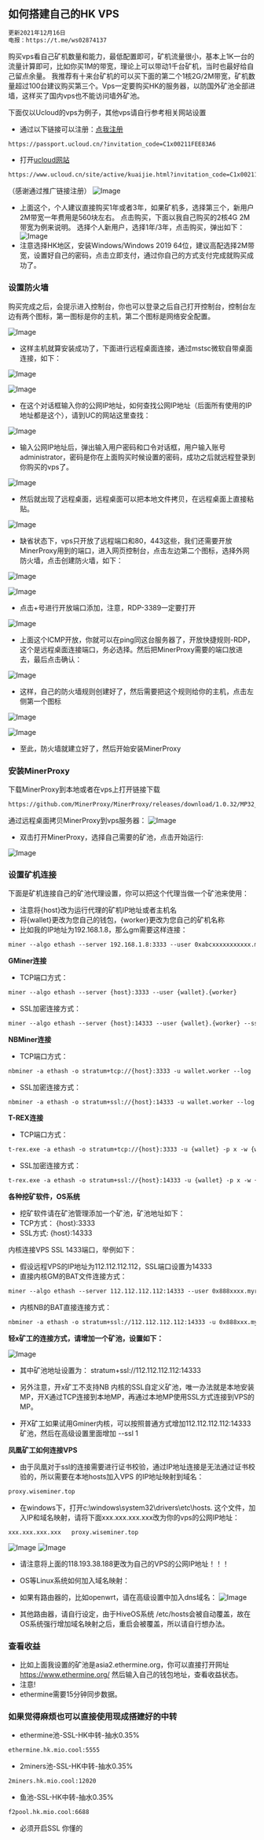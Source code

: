 ## 如何搭建自己的HK VPS

```markdown
更新2021年12月16日
电报：https://t.me/ws02874137
```

购买vps看自己矿机数量和能力，最低配置即可，矿机流量很小，基本上1K一台的流量计算即可，比如你买1M的带宽，理论上可以带动1千台矿机，当时也最好给自己留点余量。
我推荐有十来台矿机的可以买下面的第二个1核2G/2M带宽，矿机数量超过100台建议购买第三个。Vps一定要购买HK的服务器，以防国外矿池全部进墙，这样买了国内vps也不能访问墙外矿池。

下面仅以Ucloud的vps为例子，其他vps请自行参考相关网站设置
- 通过以下链接可以注册：[点我注册](https://passport.ucloud.cn/?invitation_code=C1x00211FEE83A6)
```markdown
https://passport.ucloud.cn/?invitation_code=C1x00211FEE83A6
```
- 打开[ucloud网站](https://www.ucloud.cn/site/active/kuaijie.html?invitation_code=C1x00211FEE83A6E#xianggang)
```markdown
https://www.ucloud.cn/site/active/kuaijie.html?invitation_code=C1x00211FEE83A6E#xianggang
```
（感谢通过推广链接注册）
![Image](http://s-gz-416-dmgf-dl.oss.dogecdn.com/Ucloud/image001.png)

- 上面这个，个人建议直接购买1年或者3年，如果矿机多，选择第三个，新用户2M带宽一年费用是560块左右。
点击购买，下面以我自己购买的2核4G 2M带宽为例来说明。
选择个人新用户，选择1年/3年，点击购买，弹出如下：
![Image](http://s-gz-416-dmgf-dl.oss.dogecdn.com/Ucloud/image002.png)
- 注意选择HK地区，安装Windows/Windows 2019 64位，建议高配选择2M带宽，设置好自己的密码，点击立即支付，通过你自己的方式支付完成就购买成功了。

### 设置防火墙
购买完成之后，会提示进入控制台，你也可以登录之后自己打开控制台，控制台左边有两个图标，第一图标是你的主机，第二个图标是网络安全配置。

![Image](http://s-gz-416-dmgf-dl.oss.dogecdn.com/Ucloud/image003.png)
- 这样主机就算安装成功了，下面进行远程桌面连接，通过mstsc微软自带桌面连接，如下：

![Image](http://s-gz-416-dmgf-dl.oss.dogecdn.com/Ucloud/image004.png)

![Image](http://s-gz-416-dmgf-dl.oss.dogecdn.com/Ucloud/image005.png)

- 在这个对话框输入你的公网IP地址，如何查找公网IP地址（后面所有使用的IP地址都是这个），请到UC的网站这里查找：

![Image](http://s-gz-416-dmgf-dl.oss.dogecdn.com/Ucloud/image006.png)

- 输入公网IP地址后，弹出输入用户密码和口令对话框，用户输入账号administrator，密码是你在上面购买时候设置的密码，成功之后就远程登录到你购买的vps了。

![Image](http://s-gz-416-dmgf-dl.oss.dogecdn.com/Ucloud/image007.png)

- 然后就出现了远程桌面，远程桌面可以把本地文件拷贝，在远程桌面上直接粘贴。

![Image](http://s-gz-416-dmgf-dl.oss.dogecdn.com/Ucloud/image008.png)

- 缺省状态下，vps只开放了远程端口和80，443这些，我们还需要开放MinerProxy用到的端口，进入网页控制台，点击左边第二个图标，选择外网防火墙，点击创建防火墙，如下：

![Image](http://s-gz-416-dmgf-dl.oss.dogecdn.com/Ucloud/image009.png)

![Image](http://s-gz-416-dmgf-dl.oss.dogecdn.com/Ucloud/image010.png)

- 点击+号进行开放端口添加，注意，RDP-3389一定要打开

![Image](http://s-gz-416-dmgf-dl.oss.dogecdn.com/Ucloud/image011.png)

- 上面这个ICMP开放，你就可以在ping同这台服务器了，开放快捷规则-RDP，这个是远程桌面连接端口，务必选择。然后把MinerProxy需要的端口放进去，最后点击确认：

![Image](http://s-gz-416-dmgf-dl.oss.dogecdn.com/Ucloud/image012.png)

- 这样，自己的防火墙规则创建好了，然后需要把这个规则给你的主机，点击左侧第一个图标

![Image](http://s-gz-416-dmgf-dl.oss.dogecdn.com/Ucloud/image013.png)

![Image](http://s-gz-416-dmgf-dl.oss.dogecdn.com/Ucloud/image014.png)

- 至此，防火墙就建立好了，然后开始安装MinerProxy

### 安装MinerProxy
下载MinerProxy到本地或者在vps上打开链接下载
```markdown
https://github.com/MinerProxy/MinerProxy/releases/download/1.0.32/MP32_2021_12_06.zip
```
通过远程桌面拷贝MinerProxy到vps服务器：
![Image](http://s-gz-416-dmgf-dl.oss.dogecdn.com/Ucloud/image015.png)

- 双击打开MinerProxy，选择自己需要的矿池，点击开始运行:

![Image](http://s-gz-416-dmgf-dl.oss.dogecdn.com/Ucloud/image016.png)

### 设置矿机连接
下面是矿机连接自己的矿池代理设置，你可以把这个代理当做一个矿池来使用：
- 注意将{host}改为运行代理的矿机IP地址或者主机名
- 将{wallet}更改为您自己的钱包，{worker}更改为您自己的矿机名称
- 比如我的IP地址为192.168.1.8，那么gm需要这样连接：
```markdown
miner --algo ethash --server 192.168.1.8:3333 --user 0xabcxxxxxxxxxxx.myworker
```
**GMiner连接**
- TCP端口方式：
```markdown
miner --algo ethash --server {host}:3333 --user {wallet}.{worker}
```
- SSL加密连接方式：
```markdown
miner --algo ethash --server {host}:14333 --user {wallet}.{worker} --ssl 1
```

**NBMiner连接**
- TCP端口方式：
```markdown
nbminer -a ethash -o stratum+tcp://{host}:3333 -u wallet.worker --log
```
- SSL加密连接方式：
```markdown
nbminer -a ethash -o stratum+ssl://{host}:14333 -u wallet.worker --log
```

**T-REX连接**
- TCP端口方式：
```markdown
t-rex.exe -a ethash -o stratum+tcp://{host}:3333 -u {wallet} -p x -w {worker}
```
- SSL加密连接方式：
```markdown
t-rex.exe -a ethash -o stratum+ssl://{host}:14333 -u {wallet} -p x -w {worker} --no-strict-ssl
```

**各种挖矿软件，OS系统**
- 挖矿软件请在矿池管理添加一个矿池，矿池地址如下：
- TCP方式： {host}:3333
- SSL方式:  {host}:14333

内核连接VPS SSL 1433端口，举例如下：
- 假设远程VPS的IP地址为112.112.112.112，SSL端口设置为14333
- 直接内核GM的BAT文件连接方式：
```markdown
miner --algo ethash --server 112.112.112.112:14333 --user 0x888xxxx.myrig --ssl 1
```
- 内核NB的BAT直接连接方式：
```markdown
nbminer -a ethash -o stratum+ssl://112.112.112.112:14333 -u 0x888xxx.myrig --log
```

**轻x矿工的连接方式，请增加一个矿池，设置如下：**

![Image](http://s-gz-416-dmgf-dl.oss.dogecdn.com/Ucloud/image017.png)

- 其中矿池地址设置为： stratum+ssl://112.112.112.112:14333

- 另外注意，开x矿工不支持NB 内核的SSL自定义矿池，唯一办法就是本地安装MP，开X通过TCP连接到本地MP，再通过本地MP使用SSL方式连接到VPS的MP。
- 开X矿工如果试用Gminer内核，可以按照普通方式增加112.112.112.112:14333矿池，然后在高级设置里面增加 --ssl 1

**凤凰矿工如何连接VPS**
- 由于凤凰对于ssl的连接需要进行证书校验，通过IP地址连接是无法通过证书校验的，所以需要在本地hosts加入VPS 的IP地址映射到域名：
```markdown
proxy.wiseminer.top
```
- 在windows下，打开c:\windows\system32\drivers\etc\hosts. 这个文件，加入IP和域名映射，请将下面xxx.xxx.xxx.xxx改为你的vps的公网IP地址：
```markdown
xxx.xxx.xxx.xxx   proxy.wiseminer.top
```
![Image](http://s-gz-416-dmgf-dl.oss.dogecdn.com/Ucloud/image018.png)
![Image](http://s-gz-416-dmgf-dl.oss.dogecdn.com/Ucloud/image019.png)
- 请注意将上面的118.193.38.188更改为自己的VPS的公网IP地址！！！

- OS等Linux系统如何加入域名映射：
- 如果有路由器的，比如openwrt，请在高级设置中加入dns域名：
![Image](http://s-gz-416-dmgf-dl.oss.dogecdn.com/Ucloud/image020.png)

- 其他路由器，请自行设定，由于HiveOS系统 /etc/hosts会被自动覆盖，故在OS系统强行增加域名映射之后，重启会被覆盖，所以请自行想办法。

### 查看收益
- 比如上面我设置的矿池是asia2.ethermine.org，你可以直接打开网址
https://www.ethermine.org/
然后输入自己的钱包地址，查看收益状态。
- 注意!
- ethermine需要15分钟同步数据。


### 如果觉得麻烦也可以直接使用现成搭建好的中转
- ethermine池-SSL-HK中转-抽水0.35%
```markdown
ethermine.hk.mio.cool:5555
```
- 2miners池-SSL-HK中转-抽水0.35%
```markdown
2miners.hk.mio.cool:12020
```
- 鱼池-SSL-HK中转-抽水0.35%
```markdown
f2pool.hk.mio.cool:6688
```
- 必须开启SSL 你懂的
